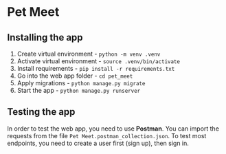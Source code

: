 # Pet Meet

## Installing the app

1. Create virtual environment - `python -m venv .venv`
2. Activate virtual environment - `source .venv/bin/activate`
3. Install requirements - `pip install -r requirements.txt`
4. Go into the web app folder - `cd pet_meet`
5. Apply migrations - `python manage.py migrate`
6. Start the app - `python manage.py runserver`


## Testing the app

In order to test the web app, you need to use **Postman**. You can import the requests from the file `Pet Meet.postman_collection.json`. To test most endpoints, you need to create a user first (sign up), then sign in.